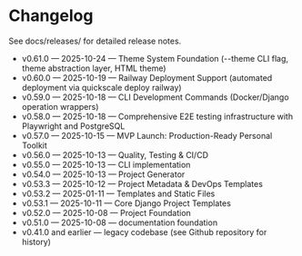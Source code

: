 # Changelog

See docs/releases/ for detailed release notes.

- v0.61.0 — 2025-10-24 — Theme System Foundation (--theme CLI flag, theme abstraction layer, HTML theme)
- v0.60.0 — 2025-10-19 — Railway Deployment Support (automated deployment via quickscale deploy railway)
- v0.59.0 — 2025-10-18 — CLI Development Commands (Docker/Django operation wrappers)
- v0.58.0 — 2025-10-18 — Comprehensive E2E testing infrastructure with Playwright and PostgreSQL
- v0.57.0 — 2025-10-15 — MVP Launch: Production-Ready Personal Toolkit
- v0.56.0 — 2025-10-13 — Quality, Testing & CI/CD
- v0.55.0 — 2025-10-13 — CLI implementation
- v0.54.0 — 2025-10-13 — Project Generator
- v0.53.3 — 2025-10-12 — Project Metadata & DevOps Templates
- v0.53.2 — 2025-01-11 — Templates and Static Files
- v0.53.1 — 2025-10-11 — Core Django Project Templates
- v0.52.0 — 2025-10-08 — Project Foundation
- v0.51.0 — 2025-10-08 — documentation foundation
- v0.41.0 and earlier — legacy codebase (see Github repository for history)
